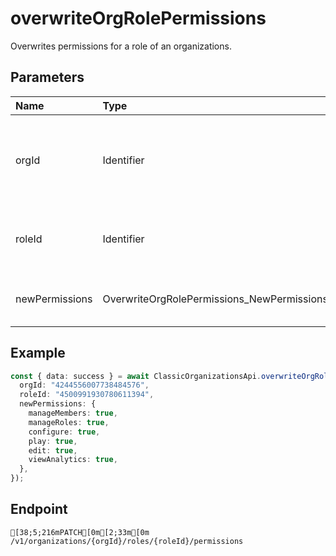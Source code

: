 
# overwriteOrgRolePermissions
Overwrites permissions for a role of an organizations.


## Parameters
| Name           | Type                                       | Description                                                     |
| :------------- | :----------------------------------------- | :-------------------------------------------------------------- |
| orgId          | Identifier                                 | The ID of the organization to overwrite a roles permissions in. |
| roleId         | Identifier                                 | The ID of the group to overwrite permissions for.               |
| newPermissions | OverwriteOrgRolePermissions_NewPermissions | The new permissions to assign to the role.                      |



## Example
```ts copy showLineNumbers
const { data: success } = await ClassicOrganizationsApi.overwriteOrgRolePermissions({
  orgId: "4244556007738484576",
  roleId: "4500991930780611394",
  newPermissions: {
    manageMembers: true,
    manageRoles: true,
    configure: true,
    play: true,
    edit: true,
    viewAnalytics: true,
  },
}); 
```



## Endpoint
```ansi
[38;5;216mPATCH[0m[2;33m[0m /v1/organizations/{orgId}/roles/{roleId}/permissions
```
  